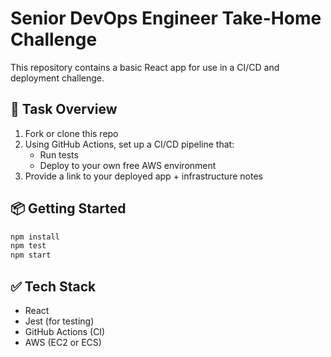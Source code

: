 # Senior DevOps Engineer Take-Home Challenge

This repository contains a basic React app for use in a CI/CD and deployment challenge.

## 📝 Task Overview

1. Fork or clone this repo
2. Using GitHub Actions, set up a CI/CD pipeline that:
   - Run tests
   - Deploy to your own free AWS environment
3. Provide a link to your deployed app + infrastructure notes

## 📦 Getting Started

```bash
npm install
npm test
npm start
```

## ✅ Tech Stack

- React
- Jest (for testing)
- GitHub Actions (CI)
- AWS (EC2 or ECS)